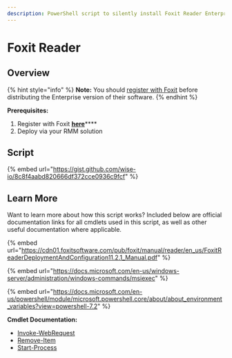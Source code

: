 ```yaml
---
description: PowerShell script to silently install Foxit Reader Enterprise.
---
```


# Foxit Reader

## Overview

{% hint style="info" %}
**Note:** You should [register with Foxit](https://www.foxit.com/pdf-reader/enterprise-register.html) before distributing the Enterprise version of their software.
{% endhint %}

**Prerequisites:**

1. Register with Foxit [**here**](https://www.foxit.com/pdf-reader/enterprise-register.html)****
2. Deploy via your RMM solution

## Script

{% embed url="https://gist.github.com/wise-io/8c8f4aabd820666df372cce0936c9fcf" %}

## Learn More

Want to learn more about how this script works? Included below are official documentation links for all cmdlets used in this script, as well as other useful documentation where applicable.

{% embed url="https://cdn01.foxitsoftware.com/pub/foxit/manual/reader/en_us/FoxitReaderDeploymentAndConfiguration11.2.1_Manual.pdf" %}

{% embed url="https://docs.microsoft.com/en-us/windows-server/administration/windows-commands/msiexec" %}

{% embed url="https://docs.microsoft.com/en-us/powershell/module/microsoft.powershell.core/about/about_environment_variables?view=powershell-7.2" %}

**Cmdlet Documentation:**

* [Invoke-WebRequest](https://docs.microsoft.com/en-us/powershell/module/microsoft.powershell.utility/invoke-webrequest?view=powershell-7.2)
* [Remove-Item](https://docs.microsoft.com/en-us/powershell/module/microsoft.powershell.management/remove-item?view=powershell-7.2)
* [Start-Process](https://docs.microsoft.com/en-us/powershell/module/microsoft.powershell.management/start-process?view=powershell-7.2)
